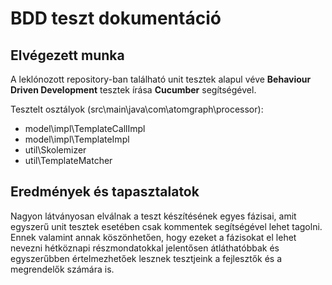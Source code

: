 # BDD teszt dokumentáció

## Elvégezett munka
A leklónozott repository-ban található unit tesztek alapul véve **Behaviour Driven Development** tesztek írása **Cucumber** segítségével.

Tesztelt osztályok (src\main\java\com\atomgraph\processor):
- model\impl\TemplateCallImpl
- model\impl\TemplateImpl
- util\Skolemizer
- util\TemplateMatcher

## Eredmények és tapasztalatok

Nagyon látványosan elválnak a teszt készítésének egyes fázisai, amit egyszerű unit tesztek esetében csak kommentek segítségével lehet tagolni. Ennek valamint annak köszönhetően, hogy ezeket a fázisokat el lehet nevezni hétköznapi részmondatokkal jelentősen átláthatóbbak és egyszerűbben értelmezhetőek lesznek tesztjeink a fejlesztők és a megrendelők számára is.